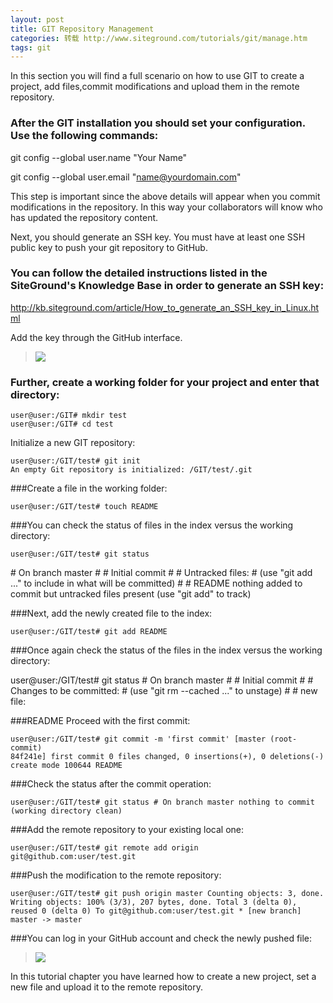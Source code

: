 ```yaml
---
layout: post
title: GIT Repository Management
categories: 转载 http://www.siteground.com/tutorials/git/manage.htm
tags: git
---
```


In this section you will find a full scenario on how to use GIT to create a project, add files,commit modifications and upload them in the remote repository.
 
### After the GIT installation you should set your configuration. Use the following commands:

git config --global user.name "Your Name"

git config --global user.email "name@yourdomain.com"
  
<!--more-->

This step is important since the above details will appear when you commit modifications in the repository. In this way your collaborators will know who has updated the repository content.

Next, you should generate an SSH key. You must have at least one SSH public key to push your git repository to GitHub.

### You can follow the detailed instructions listed in the SiteGround's Knowledge Base in order to generate an SSH key:

http://kb.siteground.com/article/How_to_generate_an_SSH_key_in_Linux.html  

Add the key through the GitHub interface.


>![](../../static/img/4.jpg)

### Further, create a working folder for your project and enter that directory:

```git
user@user:/GIT# mkdir test
user@user:/GIT# cd test
```

Initialize a new GIT repository:

```git
user@user:/GIT/test# git init
An empty Git repository is initialized: /GIT/test/.git
```

###Create a file in the working folder:

```git
user@user:/GIT/test# touch README
```

###You can check the status of files in the index versus the working directory:

```git
user@user:/GIT/test# git status
```
\# On branch master # # Initial commit # # Untracked files: # (use "git add <file>..." to include in what will be committed) # # README nothing added to commit but untracked files present (use "git add" to track)

###Next, add the newly created file to the index:

```git
user@user:/GIT/test# git add README
```

###Once again check the status of the files in the index versus the working directory:

user@user:/GIT/test# git status # On branch master # # Initial commit # # Changes to be committed: # (use "git rm --cached <file>..." to unstage) # # new file:

###README Proceed with the first commit:

```git
user@user:/GIT/test# git commit -m 'first commit' [master (root-commit)
84f241e] first commit 0 files changed, 0 insertions(+), 0 deletions(-)
create mode 100644 README
```

###Check the status after the commit operation:

```git
user@user:/GIT/test# git status # On branch master nothing to commit (working directory clean)
```

###Add the remote repository to your existing local one:

```git
user@user:/GIT/test# git remote add origin git@github.com:user/test.git
```

###Push the modification to the remote repository:

```git
user@user:/GIT/test# git push origin master Counting objects: 3, done.
Writing objects: 100% (3/3), 207 bytes, done. Total 3 (delta 0),
reused 0 (delta 0) To git@github.com:user/test.git * [new branch] master -> master
```

###You can log in your GitHub account and check the newly pushed file:

>![](../../static/img/5.jpg)

In this tutorial chapter you have learned how to create a new project, set a new file and upload it to the remote repository.
















